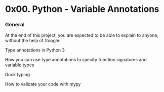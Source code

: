 <h1>0x00. Python - Variable Annotations</h1>

<h3>General</h3>

At the end of this project, you are expected to be able to explain to anyone, without the help of Google:

Type annotations in Python 3

How you can use type annotations to specify function signatures and variable types

Duck typing

How to validate your code with mypy